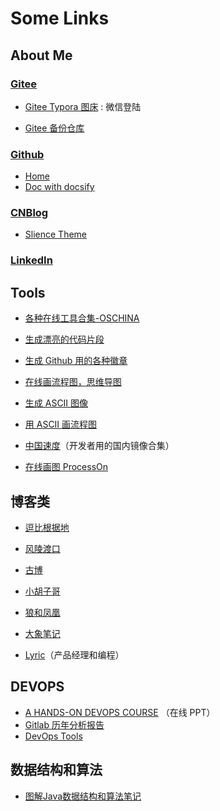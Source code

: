 # Some Links 

## About Me

### [Gitee](https://gitee.com/)

- [Gitee Typora 图床](https://gitee.com/sirius_wang_wf/typora) : 微信登陆

- [Gitee 备份仓库](https://gitee.com/Sirius_wf)

### [Github](https://sirius0301.github.io/)

- [Home](https://github.com/Sirius0301)
- [Doc with docsify](https://github.com/Sirius0301/doc)

### [CNBlog](https://www.cnblogs.com/sirius-wang/)

- [Slience Theme](https://esofar.github.io/cnblogs-theme-silence/#/guide)

### [LinkedIn](https://www.linkedin.com/in/shimin-wang-5811521aa/)

## Tools

- [各种在线工具合集-OSCHINA](http://tool.oschina.net)

- [生成漂亮的代码片段](https://carbon.now.sh)

- [生成 Github 用的各种徽章](http://shields.io/#your-badge)

- [在线画流程图，思维导图](https://www.freedgo.com/)

- [生成 ASCII 图像](https://onlineasciitools.com/)

- [用 ASCII 画流程图](http://asciiflow.com/)

- [中国速度](https://china-speed.org.cn/)（开发者用的国内镜像合集）

- [在线画图 ProcessOn](https://www.processon.com/)

## 博客类

- [逗比根据地](https://doub.bid)

- [风陵渡口](https://thief.one)

- [古博](https://www.gubo.org)

- [小胡子哥](https://www.barretlee.com/)

- [狼和凤凰](https://www.phodal.com/)

- [大象笔记](https://www.sunzhongwei.com/)

- [Lyric](https://lyric.im/)（产品经理和编程）

## DEVOPS

- [A HANDS-ON DEVOPS COURSE](https://nemonik.github.io/hands-on-DevOps/#/) （在线 PPT）
- [Gitlab 历年分析报告](https://learn.gitlab.com/c/forrester-wave-cloud-native-ci-cd-2019?x=GVkN_U)
- [DevOps Tools](https://github.com/collections/devops-tools)

## 数据结构和算法
-  [图解Java数据结构和算法笔记](https://zq99299.github.io/dsalg-tutorial/dsalg-java-hsp/)
